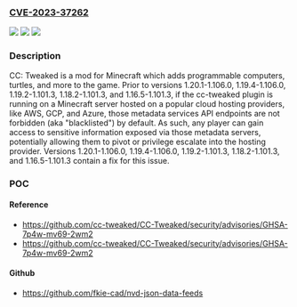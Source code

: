 ### [CVE-2023-37262](https://cve.mitre.org/cgi-bin/cvename.cgi?name=CVE-2023-37262)
![](https://img.shields.io/static/v1?label=Product&message=CC-Tweaked&color=blue)
![](https://img.shields.io/static/v1?label=Version&message=%3D%20%3C%201.16.5-1.101.3%20&color=brighgreen)
![](https://img.shields.io/static/v1?label=Vulnerability&message=CWE-918%3A%20Server-Side%20Request%20Forgery%20(SSRF)&color=brighgreen)

### Description

CC: Tweaked is a mod for Minecraft which adds programmable computers, turtles, and more to the game. Prior to versions 1.20.1-1.106.0, 1.19.4-1.106.0, 1.19.2-1.101.3, 1.18.2-1.101.3, and 1.16.5-1.101.3, if the cc-tweaked plugin is running on a Minecraft server hosted on a popular cloud hosting providers, like AWS, GCP, and Azure, those metadata services API endpoints are not forbidden (aka "blacklisted") by default. As such, any player can gain access to sensitive information exposed via those metadata servers, potentially allowing them to pivot or privilege escalate into the hosting provider. Versions 1.20.1-1.106.0, 1.19.4-1.106.0, 1.19.2-1.101.3, 1.18.2-1.101.3, and 1.16.5-1.101.3 contain a fix for this issue.

### POC

#### Reference
- https://github.com/cc-tweaked/CC-Tweaked/security/advisories/GHSA-7p4w-mv69-2wm2
- https://github.com/cc-tweaked/CC-Tweaked/security/advisories/GHSA-7p4w-mv69-2wm2

#### Github
- https://github.com/fkie-cad/nvd-json-data-feeds


